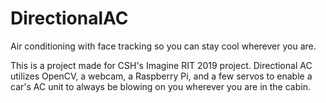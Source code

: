 # DirectionalAC
Air conditioning with face tracking so you can stay cool wherever you are.

This is a project made for CSH's Imagine RIT 2019 project.
Directional AC utilizes OpenCV, a webcam, a Raspberry Pi, and a few servos to enable a car's AC unit to always be blowing on you wherever you are in the cabin.
